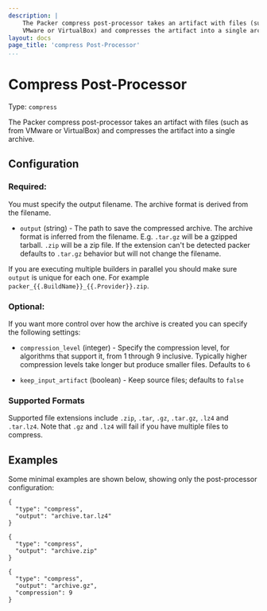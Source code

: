 ```yaml
---
description: |
    The Packer compress post-processor takes an artifact with files (such as from
    VMware or VirtualBox) and compresses the artifact into a single archive.
layout: docs
page_title: 'compress Post-Processor'
...
```


# Compress Post-Processor

Type: `compress`

The Packer compress post-processor takes an artifact with files (such as from
VMware or VirtualBox) and compresses the artifact into a single archive.

## Configuration

### Required:

You must specify the output filename. The archive format is derived from the
filename.

-   `output` (string) - The path to save the compressed archive. The archive
    format is inferred from the filename. E.g. `.tar.gz` will be a
    gzipped tarball. `.zip` will be a zip file. If the extension can't be
    detected packer defaults to `.tar.gz` behavior but will not change
    the filename.

If you are executing multiple builders in parallel you should make sure `output`
is unique for each one. For example `packer_{{.BuildName}}_{{.Provider}}.zip`.

### Optional:

If you want more control over how the archive is created you can specify the
following settings:

-   `compression_level` (integer) - Specify the compression level, for
    algorithms that support it, from 1 through 9 inclusive. Typically higher
    compression levels take longer but produce smaller files. Defaults to `6`

-   `keep_input_artifact` (boolean) - Keep source files; defaults to `false`

### Supported Formats

Supported file extensions include `.zip`, `.tar`, `.gz`, `.tar.gz`, `.lz4` and
`.tar.lz4`. Note that `.gz` and `.lz4` will fail if you have multiple files to
compress.

## Examples

Some minimal examples are shown below, showing only the post-processor
configuration:

``` {.json}
{
  "type": "compress",
  "output": "archive.tar.lz4"
}
```

``` {.json}
{
  "type": "compress",
  "output": "archive.zip"
}
```

``` {.json}
{
  "type": "compress",
  "output": "archive.gz",
  "compression": 9
}
```
